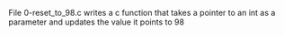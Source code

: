 File 0-reset_to_98.c writes a c function that takes a pointer to an int as a parameter and updates the value it points to 98

